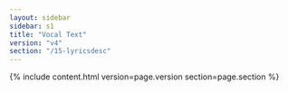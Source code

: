 ```yaml
---
layout: sidebar
sidebar: s1
title: "Vocal Text"
version: "v4"
section: "/15-lyricsdesc"
---
```

{% include content.html version=page.version section=page.section %}